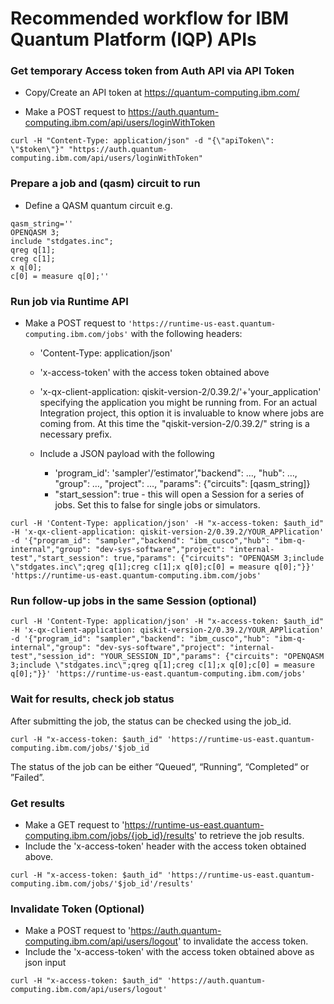 # Recommended workflow for IBM Quantum Platform (IQP) APIs

### Get temporary Access token from Auth API via API Token

* Copy/Create an API token at https://quantum-computing.ibm.com/

* Make a POST request to https://auth.quantum-computing.ibm.com/api/users/loginWithToken 

```shell
curl -H "Content-Type: application/json" -d "{\"apiToken\": \"$token\"}" "https://auth.quantum-computing.ibm.com/api/users/loginWithToken"
```

### Prepare a job and (qasm) circuit to run

* Define a QASM quantum circuit e.g. 

```shell
qasm_string=''
OPENQASM 3; 
include "stdgates.inc"; 
qreg q[1]; 
creg c[1]; 
x q[0]; 
c[0] = measure q[0];''
```

### Run job via Runtime API

* Make a POST request to `'https://runtime-us-east.quantum-computing.ibm.com/jobs'` with the following headers:     
    * 'Content-Type: application/json'     
    * 'x-access-token' with the access token obtained above
    * 'x-qx-client-application: qiskit-version-2/0.39.2/'+'your_application' specifying the application you might be running from. For an actual Integration project, this option it is invaluable to know where jobs are coming from. At this time the "qiskit-version-2/0.39.2/" string is a necessary prefix.
    * Include a JSON payload with the following 

        * 'program_id': 'sampler'/’estimator’,"backend": …, "hub": …, "group": …, "project": …, "params": {"circuits": [qasm_string]}
        * "start_session": true - this will open a Session for a series of jobs. Set this to false for single jobs or simulators. 

```shell
curl -H 'Content-Type: application/json' -H "x-access-token: $auth_id" -H 'x-qx-client-application: qiskit-version-2/0.39.2/YOUR_APPlication' -d '{"program_id": "sampler","backend": "ibm_cusco","hub": "ibm-q-internal","group": "dev-sys-software","project": "internal-test","start_session": true,"params": {"circuits": "OPENQASM 3;include \"stdgates.inc\";qreg q[1];creg c[1];x q[0];c[0] = measure q[0];"}}' 'https://runtime-us-east.quantum-computing.ibm.com/jobs'
```
### Run follow-up jobs in the same Session (optional)

```shell
curl -H 'Content-Type: application/json' -H "x-access-token: $auth_id" -H 'x-qx-client-application: qiskit-version-2/0.39.2/YOUR_APPlication' -d '{"program_id": "sampler","backend": "ibm_cusco","hub": "ibm-q-internal","group": "dev-sys-software","project": "internal-test","session_id": "YOUR_SESSION_ID","params": {"circuits": "OPENQASM 3;include \"stdgates.inc\";qreg q[1];creg c[1];x q[0];c[0] = measure q[0];"}}' 'https://runtime-us-east.quantum-computing.ibm.com/jobs'
```
### Wait for results, check job status
After submitting the job, the status can be checked using the job_id.

```shell
curl -H "x-access-token: $auth_id" 'https://runtime-us-east.quantum-computing.ibm.com/jobs/'$job_id
```
The status of the job can be either “Queued“, “Running“, “Completed“ or ”Failed”. 

### Get results  
* Make a GET request to 'https://runtime-us-east.quantum-computing.ibm.com/jobs/{job_id}/results' to retrieve the job results.   
* Include the 'x-access-token' header with the access token obtained above. 

```shell
curl -H "x-access-token: $auth_id" 'https://runtime-us-east.quantum-computing.ibm.com/jobs/'$job_id'/results'
```

### Invalidate Token (Optional)   

* Make a POST request to 'https://auth.quantum-computing.ibm.com/api/users/logout' to invalidate the access token.   
* Include the 'x-access-token' with the access token obtained above as json input

```shell
curl -H "x-access-token: $auth_id" 'https://auth.quantum-computing.ibm.com/api/users/logout'
```